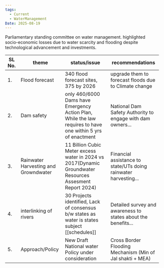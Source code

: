```yaml
---
tags:
  - Current
  - WaterManagement
Date: 2025-08-19
---
```

Parliamentary standing committee on water management.
highlighted socio-economic losses due to water scarcity and flooding despite technological advancement and investments.

| SL No. | theme                                | status/issue                                                                                                | recommendations                                                 |
| ------ | ------------------------------------ | ----------------------------------------------------------------------------------------------------------- | --------------------------------------------------------------- |
| 1.     | Flood forecast                       | 340 flood forecast sites, 375 by 2026                                                                       | upgrade them to forecast floods due to Climate change           |
| 2.     | Dam safety                           | only 460/6000 Dams have Emergency Action Plan, While the law requires to have one within 5 yrs of enactment | National Dam Safety Authority to engage with dam owners...      |
| 3.     | Rainwater Harvesting and Growndwater | 11 Billion Cubic Meter excess water in 2024 vs 2017(Dynamic Groundwater Resources Assesment Report 2024)    | Financial assistance to state/UTs doing rainwater harvesting... |
| 4.     | interlinking of rivers               | 30 Projects identified, Lack of consensus b/w states as water is states subject [[schedules]]               | Detailed survey and awareness to states about the benefits...   |
| 5.     | Approach/Policy                      | New Draft National water Policy under consideration                                                         | Cross Border Flooding Mechanism (Min of Jal shakti + MEA)       |
